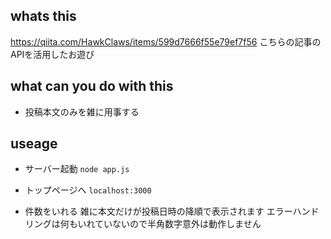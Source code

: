 ## whats this
https://qiita.com/HawkClaws/items/599d7666f55e79ef7f56
こちらの記事のAPIを活用したお遊び

## what can you do with this
- 投稿本文のみを雑に用事する

## useage
- サーバー起動
`node app.js`

- トップページへ
`localhost:3000`

- 件数をいれる
雑に本文だけが投稿日時の降順で表示されます
エラーハンドリングは何もいれていないので半角数字意外は動作しません